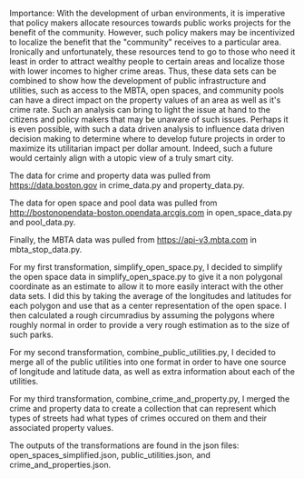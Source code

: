 Importance:
With the development of urban environments, it is imperative that policy makers allocate resources towards public works projects for the benefit of the community. However, such policy makers may be incentivized to localize the benefit that the "community" receives to a particular area. Ironically and unfortunately, these resources tend to go to those who need it least in order to attract wealthy people to certain areas and localize those with lower incomes to higher crime areas. Thus, these data sets can be combined to show how the development of public infrastructure and utilities, such as access to the MBTA, open spaces, and community pools can have a direct impact on the property values of an area as well as it's crime rate. Such an analysis can bring to light the issue at hand to the citizens and policy makers that may be unaware of such issues. Perhaps it is even possible, with such a data driven analysis to influence data driven decision making to determine where to develop future projects in order to maximize its utilitarian impact per dollar amount. Indeed, such a future would certainly align with a utopic view of a truly smart city.

The data for crime and property data was pulled from https://data.boston.gov in crime_data.py and property_data.py.

The data for open space and pool data was pulled from http://bostonopendata-boston.opendata.arcgis.com in open_space_data.py and pool_data.py.

Finally, the MBTA data was pulled from https://api-v3.mbta.com in mbta_stop_data.py.


For my first transformation, simplify_open_space.py, I decided to simplify the open space data in simplify_open_space.py to give it a non polygonal coordinate as an estimate to allow it to more easily interact with the other data sets. I did this by taking the average of the longitudes and latitudes for each polygon and use that as a center representation of the open space. I then calculated a rough circumradius by assuming the polygons where roughly normal in order to provide a very rough estimation as to the size of such parks. 

For my second transformation, combine_public_utilities.py, I decided to merge all of the public utilities into one format in order to have one source of longitude and latitude data, as well as extra information about each of the utilities.

For my third transformation, combine_crime_and_property.py, I merged the crime and property data to create a collection that can represent which types of streets had what types of crimes occured on them and their associated property values.

The outputs of the transformations are found in the json files: open_spaces_simplified.json, public_utilities.json, and crime_and_properties.json.
